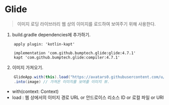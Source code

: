 # Glide
> 이미지 로딩 라이브러리
> 웹 상의 이미지를 로드하여 보여주기 위해 사용한다.

1. build.gradle dependencies에 추가하기.
```
	apply plugin: 'kotlin-kapt'

	implementation 'com.github.bumptech.glide:glide:4.7.1'
    kapt 'com.github.bumptech.glide:compiler:4.7.1'

```

2. 이미지 가져오기.
```java
	GlideApp.with(this).load("https://avatars0.githubusercontent.com/u/3")
	.into(image) // 가져온 이미지를 보여줄 이미지 뷰.
```

* with(context: Context)
* load : 웹 상에서의 이미지 경로 URL or 안드로이스 리소스 ID or 로컬 파일 or URI
